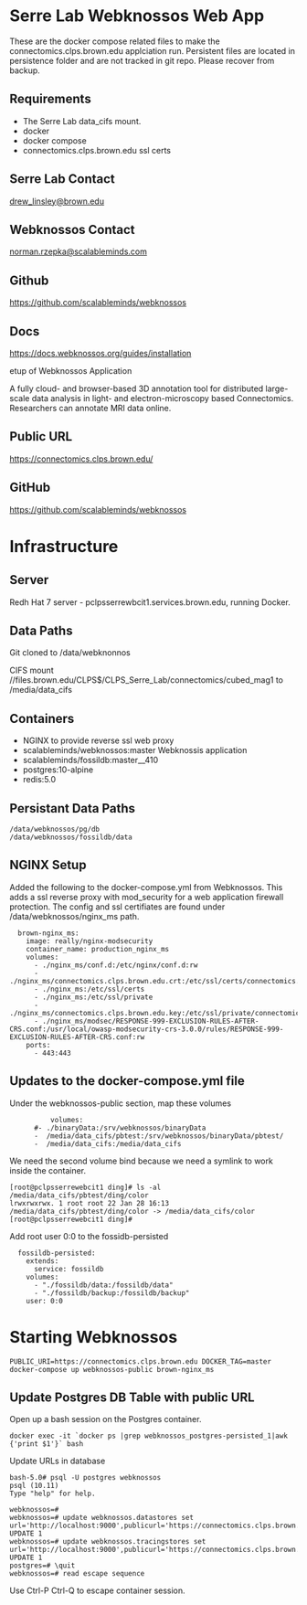 # Serre Lab Webknossos Web App

These are the docker compose related files to make the connectomics.clps.brown.edu applciation run.  Persistent files are located in persistence folder and are not tracked in git repo.  Please recover from backup.

## Requirements

* The Serre Lab data_cifs mount.
* docker
* docker compose
* connectomics.clps.brown.edu ssl certs

## Serre Lab Contact

drew_linsley@brown.edu

## Webknossos Contact

norman.rzepka@scalableminds.com

## Github

https://github.com/scalableminds/webknossos

## Docs

https://docs.webknossos.org/guides/installation

etup of Webknossos Application

A fully cloud- and browser-based 3D annotation tool for distributed large-scale data analysis in light- and electron-microscopy based Connectomics.
Researchers can annotate MRI data online.

## Public URL

https://connectomics.clps.brown.edu/

## GitHub

https://github.com/scalableminds/webknossos

# Infrastructure

## Server

Redh Hat 7 server - pclpsserrewbcit1.services.brown.edu, running Docker.

##  Data Paths

Git cloned to /data/webknonnos

CIFS mount //files.brown.edu/CLPS$/CLPS_Serre_Lab/connectomics/cubed_mag1 to /media/data_cifs

## Containers

* NGINX to provide reverse ssl web proxy  
* scalableminds/webknossos:master  Webknossis application  
* scalableminds/fossildb:master__410  
* postgres:10-alpine  
* redis:5.0  

## Persistant Data Paths

```
/data/webknossos/pg/db
/data/webknossos/fossildb/data
```

## NGINX Setup

Added the following to the docker-compose.yml from Webknossos.  This adds a ssl reverse proxy with mod_security for a web application firewall protection.  The config and ssl certifiates are found under /data/webknossos/nginx_ms path.

```
  brown-nginx_ms:
    image: really/nginx-modsecurity
    container_name: production_nginx_ms
    volumes:
      - ./nginx_ms/conf.d:/etc/nginx/conf.d:rw
      - ./nginx_ms/connectomics.clps.brown.edu.crt:/etc/ssl/certs/connectomics.clps.brown.edu.crt
      - ./nginx_ms:/etc/ssl/certs
      - ./nginx_ms:/etc/ssl/private
      - ./nginx_ms/connectomics.clps.brown.edu.key:/etc/ssl/private/connectomics.clps.brown.edu.key
      - ./nginx_ms/modsec/RESPONSE-999-EXCLUSION-RULES-AFTER-CRS.conf:/usr/local/owasp-modsecurity-crs-3.0.0/rules/RESPONSE-999-EXCLUSION-RULES-AFTER-CRS.conf:rw
    ports:
      - 443:443
```
## Updates to the docker-compose.yml file
      
Under the webknossos-public section, map these volumes
      
```
          volumes:
      #- ./binaryData:/srv/webknossos/binaryData
      -  /media/data_cifs/pbtest:/srv/webknossos/binaryData/pbtest/
      -  /media/data_cifs:/media/data_cifs
```
      
We need the second volume bind because we need a symlink to work inside the container.
      
```
[root@pclpsserrewebcit1 ding]# ls -al /media/data_cifs/pbtest/ding/color
lrwxrwxrwx. 1 root root 22 Jan 28 16:13 /media/data_cifs/pbtest/ding/color -> /media/data_cifs/color
[root@pclpsserrewebcit1 ding]#
```

Add root user 0:0 to the fossidb-persisted

```
  fossildb-persisted:
    extends:
      service: fossildb
    volumes:
      - "./fossildb/data:/fossildb/data"
      - "./fossildb/backup:/fossildb/backup"
    user: 0:0
```

# Starting Webknossos
  
```     
PUBLIC_URI=https://connectomics.clps.brown.edu DOCKER_TAG=master docker-compose up webknossos-public brown-nginx_ms
```

## Update Postgres DB Table with public URL

Open up a bash session on the Postgres container.

```
docker exec -it `docker ps |grep webknossos_postgres-persisted_1|awk {'print $1'}` bash
```

Update URLs in database

```
bash-5.0# psql -U postgres webknossos
psql (10.11)
Type "help" for help.

webknossos=#
webknossos=# update webknossos.datastores set url='http://localhost:9000',publicurl='https://connectomics.clps.brown.edu';
UPDATE 1
webknossos=# update webknossos.tracingstores set url='http://localhost:9000',publicurl='https://connectomics.clps.brown.edu';
UPDATE 1
postgres=# \quit
webknossos=# read escape sequence
```

Use Ctrl-P Ctrl-Q to escape container session.
      
      
      
      
